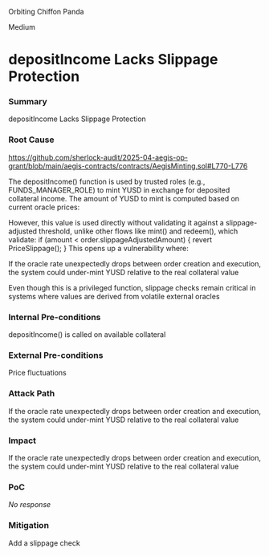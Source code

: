 Orbiting Chiffon Panda

Medium

# depositIncome Lacks Slippage Protection

### Summary

depositIncome Lacks Slippage Protection

### Root Cause
https://github.com/sherlock-audit/2025-04-aegis-op-grant/blob/main/aegis-contracts/contracts/AegisMinting.sol#L770-L776

The depositIncome() function is used by trusted roles (e.g., FUNDS_MANAGER_ROLE) to mint YUSD in exchange for deposited collateral income. The amount of YUSD to mint is computed based on current oracle prices:


However, this value is used directly without validating it against a slippage-adjusted threshold, unlike other flows like mint() and redeem(), which validate:
if (amount < order.slippageAdjustedAmount) {
  revert PriceSlippage();
}
This opens up a vulnerability where:

If the oracle rate unexpectedly drops between order creation and execution, the system could under-mint YUSD relative to the real collateral value

Even though this is a privileged function, slippage checks remain critical in systems where values are derived from volatile external oracles

### Internal Pre-conditions

depositIncome() is called on available collateral

### External Pre-conditions

Price fluctuations

### Attack Path

If the oracle rate unexpectedly drops between order creation and execution, the system could under-mint YUSD relative to the real collateral value

### Impact

If the oracle rate unexpectedly drops between order creation and execution, the system could under-mint YUSD relative to the real collateral value

### PoC

_No response_

### Mitigation

Add a slippage check